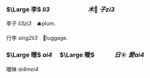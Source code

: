 ### $\Large 李$ *li3*　　　　　　 $木$🌳 $子$*zi3*

李子 *li3zi3*　🫐plum.    

行李 *xing2li3*　🧳luggage.   


### $\Large 暧$ *ai4*　 $\Large 曖$　　　 $日$☀ $愛$*ai4*

暧昧 *ai4mei4*



